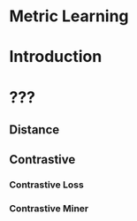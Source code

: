 # Metric Learning

# Introduction

# ???

## Distance

## Contrastive 

### Contrastive Loss

### Contrastive Miner